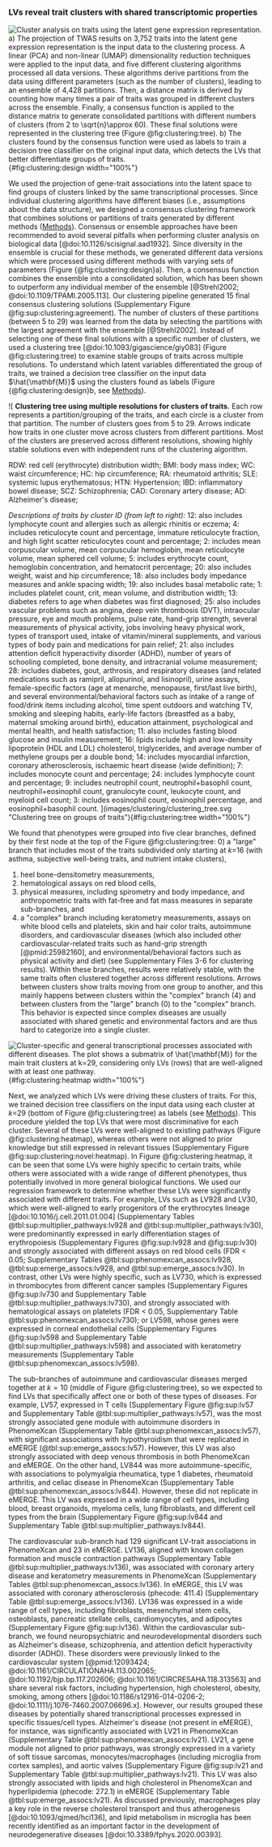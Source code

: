 ### LVs reveal trait clusters with shared transcriptomic properties

![
**Cluster analysis on traits using the latent gene expression representation.**
**a)** The projection of TWAS results on 3,752 traits into the latent gene expression representation is the input data to the clustering process.
A linear (PCA) and non-linear (UMAP) dimensionality reduction techniques were applied to the input data, and five different clustering algorithms processed all data versions.
These algorithms derive partitions from the data using different parameters (such as the number of clusters), leading to an ensemble of 4,428 partitions.
Then, a distance matrix is derived by counting how many times a pair of traits was grouped in different clusters across the ensemble.
Finally, a consensus function is applied to the distance matrix to generate consolidated partitions with different numbers of clusters (from 2 to $\sqrt{n}\approx$ 60).
These final solutions were represented in the clustering tree (Figure @fig:clustering:tree).
**b)** The clusters found by the consensus function were used as labels to train a decision tree classifier on the original input data, which detects the LVs that better differentiate groups of traits.
](images/clustering/clustering_design.svg "Cluster analysis on traits"){#fig:clustering:design width="100%"}


We used the projection of gene-trait associations into the latent space to find groups of clusters linked by the same transcriptional processes.
Since individual clustering algorithms have different biases (i.e., assumptions about the data structure), we designed a consensus clustering framework that combines solutions or partitions of traits generated by different methods ([Methods](#sec:methods:clustering)).
Consensus or ensemble approaches have been recommended to avoid several pitfalls when performing cluster analysis on biological data [@doi:10.1126/scisignal.aad1932].
Since diversity in the ensemble is crucial for these methods, we generated different data versions which were processed using different methods with varying sets of parameters (Figure {@fig:clustering:design}a).
Then, a consensus function combines the ensemble into a consolidated solution, which has been shown to outperform any individual member of the ensemble [@Strehl2002; @doi:10.1109/TPAMI.2005.113].
Our clustering pipeline generated 15 final consensus clustering solutions (Supplementary Figure @fig:sup:clustering:agreement).
The number of clusters of these partitions (between 5 to 29) was learned from the data by selecting the partitions with the largest agreement with the ensemble [@Strehl2002].
Instead of selecting one of these final solutions with a specific number of clusters, we used a clustering tree [@doi:10.1093/gigascience/giy083] (Figure @fig:clustering:tree) to examine stable groups of traits across multiple resolutions.
To understand which latent variables differentiated the group of traits, we trained a decision tree classifier on the input data $\hat{\mathbf{M}}$ using the clusters found as labels (Figure {@fig:clustering:design}b, see [Methods](#sec:methods:clustering)).


![
**Clustering tree using multiple resolutions for clusters of traits.**
Each row represents a partition/grouping of the traits, and each circle is a cluster from that partition.
The number of clusters goes from 5 to 29.
Arrows indicate how traits in one cluster move across clusters from different partitions.
Most of the clusters are preserved across different resolutions, showing highly stable solutions even with independent runs of the clustering algorithm.
<!--  -->
RDW: red cell (erythrocyte) distribution width;
BMI: body mass index;
WC: waist circumference;
HC: hip circumference;
RA: rheumatoid arthritis;
SLE: systemic lupus erythematosus;
HTN: Hypertension;
IBD: inflammatory bowel disease;
SCZ: Schizophrenia;
CAD: Coronary artery disease;
AD: Alzheimer's disease;
<!--  -->
*Descriptions of traits by cluster ID (from left to right):*
12: also includes lymphocyte count and allergies such as allergic rhinitis or eczema;
4: includes reticulocyte count and percentage, immature reticulocyte fraction, and high light scatter reticulocytes count and percentage;
2: includes mean corpuscular volume, mean corpuscular hemoglobin, mean reticulocyte volume, mean sphered cell volume;
5: includes erythrocyte count, hemoglobin concentration, and hematocrit percentage;
20: also includes weight, waist and hip circumference;
18: also includes body impedance measures and ankle spacing width;
19: also includes basal metabolic rate;
1: includes platelet count, crit, mean volume, and distribution width;
13: diabetes refers to age when diabetes was first diagnosed;
25: also includes vascular problems such as angina, deep vein thrombosis (DVT), intraocular pressure, eye and mouth problems, pulse rate, hand-grip strength, several measurements of physical activity, jobs involving heavy physical work, types of transport used, intake of vitamin/mineral supplements, and various types of body pain and medications for pain relief;
21: also includes attention deficit hyperactivity disorder (ADHD), number of years of schooling completed, bone density, and intracranial volume measurement;
28: includes diabetes, gout, arthrosis, and respiratory diseases (and related medications such as ramipril, allopurinol, and lisinopril), urine assays, female-specific factors (age at menarche, menopause, first/last live birth), and several environmental/behavioral factors such as intake of a range of food/drink items including alcohol, time spent outdoors and watching TV, smoking and sleeping habits, early-life factors (breastfed as a baby, maternal smoking around birth), education attainment, psychological and mental health, and health satisfaction;
11: also includes fasting blood glucose and insulin measurement;
16: lipids include high and low-density lipoprotein (HDL and LDL) cholesterol, triglycerides, and average number of methylene groups per a double bond;
14: includes myocardial infarction, coronary atherosclerosis, ischaemic heart disease (wide definition);
7: includes monocyte count and percentage;
24: includes lymphocyte count and percentage;
9: includes neutrophil count, neutrophil+basophil count, neutrophil+eosinophil count, granulocyte count, leukocyte count, and myeloid cell count;
3: includes eosinophil count, eosinophil percentage, and eosinophil+basophil count.
](images/clustering/clustering_tree.svg "Clustering tree on groups of traits"){#fig:clustering:tree width="100%"}


We found that phenotypes were grouped into five clear branches, defined by their first node at the top of the Figure @fig:clustering:tree:
0) a "large" branch that includes most of the traits subdivided only starting at $k$=16 (with asthma, subjective well-being traits, and nutrient intake clusters),
1) heel bone-densitometry measurements,
2) hematological assays on red blood cells,
3) physical measures, including spirometry and body impedance, and anthropometric traits with fat-free and fat mass measures in separate sub-branches, and
4) a "complex" branch including keratometry measurements, assays on white blood cells and platelets, skin and hair color traits, autoimmune disorders, and cardiovascular diseases (which also included other cardiovascular-related traits such as hand-grip strength [@pmid:25982160], and environmental/behavioral factors such as physical activity and diet) (see Supplementary Files 3-6 for clustering results).
Within these branches, results were relatively stable, with the same traits often clustered together across different resolutions.
Arrows between clusters show traits moving from one group to another, and this mainly happens between clusters within the "complex" branch (4) and between clusters from the "large" branch (0) to the "complex" branch.
This behavior is expected since complex diseases are usually associated with shared genetic and environmental factors and are thus hard to categorize into a single cluster.


![
**Cluster-specific and general transcriptional processes associated with different diseases.**
The plot shows a submatrix of $\hat{\mathbf{M}}$ for the main trait clusters at $k$=29, considering only LVs (rows) that are well-aligned with at least one pathway.
](images/clustering/global_clustermap-plain.svg "Heatmap with gene modules and traits"){#fig:clustering:heatmap width="100%"}


Next, we analyzed which LVs were driving these clusters of traits.
For this, we trained decision tree classifiers on the input data using each cluster at $k$=29 (bottom of Figure @fig:clustering:tree) as labels (see [Methods](#sec:methods:clustering)).
This procedure yielded the top LVs that were most discriminative for each cluster.
Several of these LVs were well-aligned to existing pathways (Figure @fig:clustering:heatmap), whereas others were not aligned to prior knowledge but still expressed in relevant tissues (Supplementary Figure @fig:sup:clustering:novel:heatmap).
In Figure @fig:clustering:heatmap, it can be seen that some LVs were highly specific to certain traits, while others were associated with a wide range of different phenotypes, thus potentially involved in more general biological functions.
We used our regression framework to determine whether these LVs were significantly associated with different traits.
For example, LVs such as LV928 and LV30, which were well-aligned to early progenitors of the erythrocytes lineage [@doi:10.1016/j.cell.2011.01.004] (Supplementary Tables @tbl:sup:multiplier_pathways:lv928 and @tbl:sup:multiplier_pathways:lv30), were predominantly expressed in early differentiation stages of erythropoiesis (Supplementary Figures @fig:sup:lv928 and @fig:sup:lv30) and strongly associated with different assays on red blood cells (FDR < 0.05; Supplementary Tables @tbl:sup:phenomexcan_assocs:lv928, @tbl:sup:emerge_assocs:lv928, and @tbl:sup:emerge_assocs:lv30).
In contrast, other LVs were highly specific, such as LV730, which is expressed in thrombocytes from different cancer samples (Supplementary Figures @fig:sup:lv730 and Supplementary Table @tbl:sup:multiplier_pathways:lv730), and strongly associated with hematological assays on platelets (FDR < 0.05, Supplementary Table @tbl:sup:phenomexcan_assocs:lv730);
or LV598, whose genes were expressed in corneal endothelial cells (Supplementary Figures @fig:sup:lv598 and Supplementary Table @tbl:sup:multiplier_pathways:lv598) and associated with keratometry measurements (Supplementary Table @tbl:sup:phenomexcan_assocs:lv598).


The sub-branches of autoimmune and cardiovascular diseases merged together at $k=10$ (middle of Figure @fig:clustering:tree), so we expected to find LVs that specifically affect one or both of these types of diseases.
For example, LV57, expressed in T cells (Supplementary Figure @fig:sup:lv57 and Supplementary Table @tbl:sup:multiplier_pathways:lv57), was the most strongly associated gene module with autoimmune disorders in PhenomeXcan (Supplementary Table @tbl:sup:phenomexcan_assocs:lv57), with significant associations with hypothyroidism that were replicated in eMERGE (@tbl:sup:emerge_assocs:lv57).
However, this LV was also strongly associated with deep venous thrombosis in both PhenomeXcan and eMERGE.
On the other hand, LV844 was more autoimmune-specific, with associations to polymyalgia rheumatica, type 1 diabetes, rheumatoid arthritis, and celiac disease in PhenomeXcan (Supplementary Table @tbl:sup:phenomexcan_assocs:lv844).
However, these did not replicate in eMERGE.
This LV was expressed in a wide range of cell types, including blood, breast organoids, myeloma cells, lung fibroblasts, and different cell types from the brain (Supplementary Figure @fig:sup:lv844 and Supplementary Table @tbl:sup:multiplier_pathways:lv844).


The cardiovascular sub-branch had 129 significant LV-trait associations in PhenomeXcan and 23 in eMERGE.
LV136, aligned with known collagen formation and muscle contraction pathways (Supplementary Table @tbl:sup:multiplier_pathways:lv136), was associated with coronary artery disease and keratometry measurements in PhenomeXcan (Supplementary Tables @tbl:sup:phenomexcan_assocs:lv136).
In eMERGE, this LV was associated with coronary atherosclerosis (phecode: 411.4) (Supplementary Table @tbl:sup:emerge_assocs:lv136).
LV136 was expressed in a wide range of cell types, including fibroblasts, mesenchymal stem cells, osteoblasts, pancreatic stellate cells, cardiomyocytes, and adipocytes (Supplementary Figure @fig:sup:lv136).
Within the cardiovascular sub-branch, we found neuropsychiatric and neurodevelopmental disorders such as Alzheimer's disease, schizophrenia, and attention deficit hyperactivity disorder (ADHD).
These disorders were previously linked to the cardiovascular system [@pmid:12093424; @doi:10.1161/CIRCULATIONAHA.113.002065; @doi:10.1192/bjp.bp.117.202606; @doi:10.1161/CIRCRESAHA.118.313563] and share several risk factors, including hypertension, high cholesterol, obesity, smoking, among others [@doi:10.1186/s12916-014-0206-2; @doi:10.1111/j.1076-7460.2007.06696.x].
However, our results grouped these diseases by potentially shared transcriptional processes expressed in specific tissues/cell types.
Alzheimer's disease (not present in eMERGE), for instance, was significantly associated with LV21 in PhenomeXcan (Supplementary Table @tbl:sup:phenomexcan_assocs:lv21).
LV21, a gene module not aligned to prior pathways, was strongly expressed in a variety of soft tissue sarcomas, monocytes/macrophages (including microglia from cortex samples), and aortic valves (Supplementary Figure @fig:sup:lv21 and Supplementary Table @tbl:sup:multiplier_pathways:lv21).
This LV was also strongly associated with lipids and high cholesterol in PhenomeXcan and hyperlipidemia (phecode: 272.1) in eMERGE (Supplementary Table @tbl:sup:emerge_assocs:lv21).
As discussed previously, macrophages play a key role in the reverse cholesterol transport and thus atherogenesis [@doi:10.1093/qjmed/hci136], and lipid metabolism in microglia has been recently identified as an important factor in the development of neurodegenerative diseases [@doi:10.3389/fphys.2020.00393].

